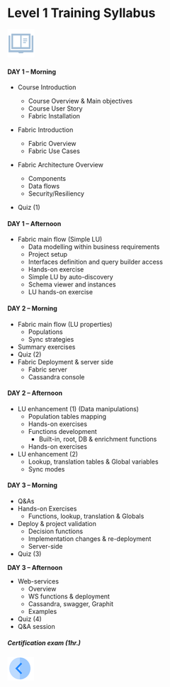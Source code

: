 # Level 1 Training  Syllabus

![](/academy/Training_Level_1/01_Fabric_Introduction/images/syllabus.png) 

#### **DAY 1 – Morning**

- Course Introduction
  - Course Overview & Main objectives
  - Course User Story
  - Fabric Installation

- Fabric Introduction
  - Fabric Overview
  - Fabric Use Cases

- Fabric Architecture Overview
  - Components
  - Data flows
  - Security/Resiliency
- Quiz (1)

#### **DAY 1 – Afternoon**

- Fabric main flow (Simple LU)
  - Data modelling within business requirements
  - Project setup
  - Interfaces definition and query builder access
  - Hands-on exercise
  - Simple LU by auto-discovery
  - Schema viewer and instances
  - LU hands-on exercise

#### **DAY 2 – Morning**

- Fabric main flow (LU properties)
  - Populations
  - Sync strategies
-  Summary exercises
- Quiz (2)
- Fabric Deployment & server side
  - Fabric server
  - Cassandra console

#### **DAY 2 – Afternoon**

- LU enhancement (1) (Data manipulations)
  - Population tables mapping
  - Hands-on exercises
  - Functions development
    - Built-in, root, DB & enrichment functions 
  - Hands-on exercises
- LU enhancement (2)
  - Lookup, translation tables & Global variables
  - Sync modes

#### **DAY 3 – Morning**

- Q&As
- Hands-on Exercises
  -  Functions, lookup, translation & Globals
- Deploy & project validation
  - Decision functions
  - Implementation changes & re-deployment
  - Server-side
- Quiz (3)

**DAY 3 – Afternoon**

- Web-services
  - Overview 
  - WS functions & deployment
  - Cassandra, swagger, Graphit
  - Examples 
- Quiz (4)
- Q&A session

##### Certification exam (1hr.)


[<img align="left" width="60" height="54" src="/articles/images/Previous.png">](/academy/Training_Level_1/01_Fabric_Introduction/1_1_Course_Overview.md)
